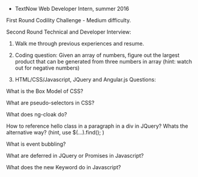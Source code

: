 * TextNow Web Developer Intern, summer 2016

First Round Codility Challenge - Medium difficulty.

Second Round Technical and Developer Interview:

1) Walk me through previous experiences and resume.

2) Coding question: Given an array of numbers, figure out the largest product that can be generated from three numbers in array
(hint: watch out for negative numbers)

3) HTML/CSS/Javascript, JQuery and Angular.js Questions:

What is the Box Model of CSS?

What are pseudo-selectors in CSS?

What does ng-cloak do?

How to reference hello class in a paragraph in a div in JQuery? Whats the alternative way? (hint, use $(...).find(); )

What is event bubbling?

What are deferred in JQuery or Promises in Javascript?

What does the new Keyword do in Javascript?
